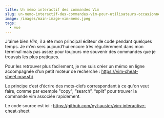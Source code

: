 ```yaml
---
title: Un mémo interactif des commandes Vim
slug: un-memo-interactif-des-commandes-vim-pour-utilisateurs-occasionnels
image: /images/main-image-vim-memo.jpeg
tags:
  - vue
---
```


J'aime bien _Vim_, il a été mon principal éditeur de code pendant quelques temps. Je m’en sers aujourd'hui encore très régulièrement dans mon terminal mais pas assez pour toujours me souvenir des commandes que je trouvais les plus pratiques.

Pour les retrouver plus facilement, je me suis créer un mémo en ligne accompagnée d'un petit moteur de recherche : https://vim-cheat-sheet.now.sh/

Le principe c’est d’écrire des mots-clefs correspondant à ce qu'on veut faire, comme par exemple "copy", “search”, “split” pour trouver la commande vim associée rapidement.

Le code source est ici : https://github.com/nyl-auster/vim-interactive-cheat-sheet
